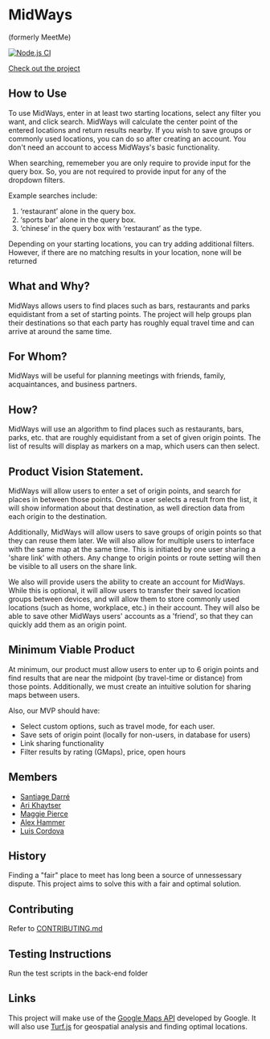 # MidWays
(formerly MeetMe)

[![Node.js CI](https://github.com/ajk745/project-setup-team-wilmington-circuit/actions/workflows/node.js.yml/badge.svg)](https://github.com/agile-dev-assignments/project-setup-team-wilmington-circuit/actions/workflows/node.js.yml)

[Check out the project](https://midways-dev-f2apmcgehq-uc.a.run.app/)

## How to Use
To use MidWays, enter in at least two starting locations, select any filter you want, and click search. MidWays will calculate the center point of the entered locations and return results nearby. If you wish to save groups or commonly used locations, you can do so after creating an account. You don't need an account to access MidWays's basic functionality.

When searching, rememeber you are only require to provide input for the query box. So, you are not required to provide input for any of the dropdown filters. 

Example searches include:

1) ‘restaurant’ alone in the query box. 
2)  ‘sports bar’ alone in the query box.
3) ‘chinese’ in the query box with ‘restaurant’ as the type.

Depending on your starting locations, you can try adding additional filters. However, if there are no matching results in your location, none will be returned

## What and Why?
MidWays allows users to find places such as bars, restaurants and parks equidistant from a set of starting points. The project will help groups plan their destinations so that each party has roughly equal travel time and can arrive at around the same time. 

## For Whom?
MidWays will be useful for planning meetings with friends, family, acquaintances, and business partners. 

## How?
MidWays will use an algorithm to find places such as restaurants, bars, parks, etc. that are roughly equidistant from a set of given origin points. The list of results will display as markers on a map, which users can then select. 

## Product Vision Statement. 
MidWays will allow users to enter a set of origin points, and search for places in between those points. Once a user selects a result from the list, it will show information about that destination, as well direction data from each origin to the destination. 

Additionally, MidWays will allow users to save groups of origin points so that they can reuse them later. We will also allow for multiple users to interface with the same map at the same time. This is initiated by one user sharing a 'share link' with others. Any change to origin points or route setting will then be visible to all users on the share link.

We also will provide users the ability to create an account for MidWays. While this is optional, it will allow users to transfer their saved location groups between devices, and will allow them to store commonly used locations (such as home, workplace, etc.) in their account. They will also be able to save other MidWays users' accounts as a 'friend', so that they can quickly add them as an origin point.

## Minimum Viable Product
At minimum, our product must allow users to enter up to 6 origin points and find results that are near the midpoint (by travel-time or distance) from those points. Additionally, we must create an intuitive solution for sharing maps between users.

Also, our MVP should have:
- Select custom options, such as travel mode, for each user. 
- Save sets of origin point (locally for non-users, in database for users)
- Link sharing functionality
- Filter results by rating (GMaps), price, open hours

## Members
- [Santiage Darré](https://github.com/sdarre)
- [Ari Khaytser](https://github.com/ajk745) 
- [Maggie Pierce](https://github.com/m-ggie) 
- [Alex Hammer](https://github.com/ah4597) 
- [Luis Cordova](https://github.com/LGCX) 

## History
Finding a "fair" place to meet has long been a source of unnessessary dispute. This project aims to solve this with a fair and optimal solution. 

## Contributing
Refer to [CONTRIBUTING.md](./CONTRIBUTING.md)

## Testing Instructions
Run the test scripts in the back-end folder

## Links
This project will make use of the [Google Maps API](https://developers.google.com/maps/documentation/javascript/overview) developed by Google. It will also use [Turf.js](https://turfjs.org/) for geospatial analysis and finding optimal locations.

